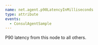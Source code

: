 ```yaml
---
name: net.agent.p90LatencyInMilliseconds
type: attribute
events:
  - ConsulAgentSample
---
```


P90 latency from this node to all others.